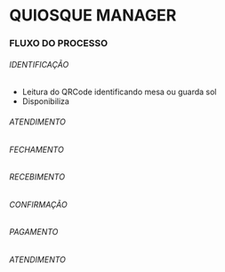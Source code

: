 # QUIOSQUE MANAGER



### FLUXO DO PROCESSO

 ###### IDENTIFICAÇÃO

 - Leitura do QRCode identificando mesa ou guarda sol
 - Disponibiliza
###### ATENDIMENTO

###### FECHAMENTO

###### RECEBIMENTO

###### CONFIRMAÇÃO

###### PAGAMENTO

###### ATENDIMENTO


